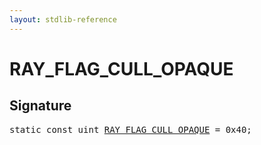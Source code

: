```yaml
---
layout: stdlib-reference
---
```


# RAY_FLAG_CULL_OPAQUE

## Signature
<pre>
<span class='code_keyword'>static</span> <span class='code_keyword'>const</span> <span class="code_keyword">uint</span> <a href="/stdlib-reference/global-decls/RAY_FLAG_CULL_OPAQUE" class="code_var">RAY_FLAG_CULL_OPAQUE</a> = 0x40;
</pre>

